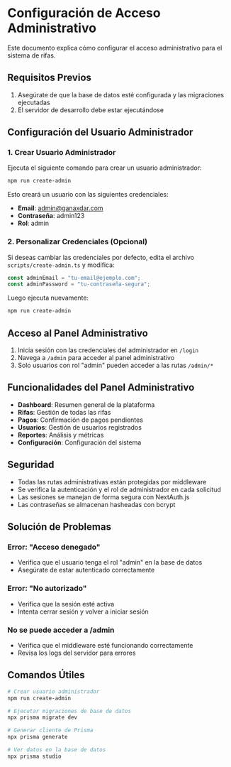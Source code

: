 # Configuración de Acceso Administrativo

Este documento explica cómo configurar el acceso administrativo para el sistema de rifas.

## Requisitos Previos

1. Asegúrate de que la base de datos esté configurada y las migraciones ejecutadas
2. El servidor de desarrollo debe estar ejecutándose

## Configuración del Usuario Administrador

### 1. Crear Usuario Administrador

Ejecuta el siguiente comando para crear un usuario administrador:

```bash
npm run create-admin
```

Esto creará un usuario con las siguientes credenciales:

- **Email**: admin@ganaxdar.com
- **Contraseña**: admin123
- **Rol**: admin

### 2. Personalizar Credenciales (Opcional)

Si deseas cambiar las credenciales por defecto, edita el archivo `scripts/create-admin.ts` y modifica:

```typescript
const adminEmail = "tu-email@ejemplo.com";
const adminPassword = "tu-contraseña-segura";
```

Luego ejecuta nuevamente:

```bash
npm run create-admin
```

## Acceso al Panel Administrativo

1. Inicia sesión con las credenciales del administrador en `/login`
2. Navega a `/admin` para acceder al panel administrativo
3. Solo usuarios con rol "admin" pueden acceder a las rutas `/admin/*`

## Funcionalidades del Panel Administrativo

- **Dashboard**: Resumen general de la plataforma
- **Rifas**: Gestión de todas las rifas
- **Pagos**: Confirmación de pagos pendientes
- **Usuarios**: Gestión de usuarios registrados
- **Reportes**: Análisis y métricas
- **Configuración**: Configuración del sistema

## Seguridad

- Todas las rutas administrativas están protegidas por middleware
- Se verifica la autenticación y el rol de administrador en cada solicitud
- Las sesiones se manejan de forma segura con NextAuth.js
- Las contraseñas se almacenan hasheadas con bcrypt

## Solución de Problemas

### Error: "Acceso denegado"

- Verifica que el usuario tenga el rol "admin" en la base de datos
- Asegúrate de estar autenticado correctamente

### Error: "No autorizado"

- Verifica que la sesión esté activa
- Intenta cerrar sesión y volver a iniciar sesión

### No se puede acceder a /admin

- Verifica que el middleware esté funcionando correctamente
- Revisa los logs del servidor para errores

## Comandos Útiles

```bash
# Crear usuario administrador
npm run create-admin

# Ejecutar migraciones de base de datos
npx prisma migrate dev

# Generar cliente de Prisma
npx prisma generate

# Ver datos en la base de datos
npx prisma studio
```
